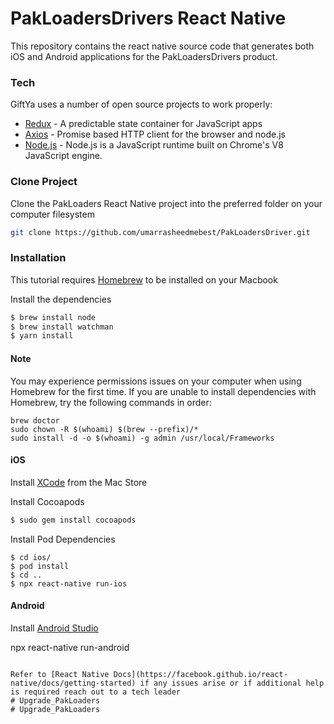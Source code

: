 # PakLoadersDrivers React Native

This repository contains the react native source code that generates both iOS and Android applications for the PakLoadersDrivers product.


### Tech

GiftYa uses a number of open source projects to work properly:

* [Redux](redux.js.org) - A predictable state container for JavaScript apps
* [Axios](https://github.com/axios/axios) - Promise based HTTP client for the browser and node.js
* [Node.js](https://nodejs.org/) - Node.js is a JavaScript runtime built on Chrome's V8 JavaScript engine.

### Clone Project

Clone the PakLoaders React Native project into the preferred folder on your computer filesystem
```sh
git clone https://github.com/umarrasheedmebest/PakLoadersDriver.git
```

### Installation
This tutorial requires [Homebrew](https://brew.sh/) to be installed on your Macbook 

Install the dependencies

```sh
$ brew install node
$ brew install watchman
$ yarn install
```

#### Note
You may experience permissions issues on your computer when using Homebrew for the first time.  If you are unable to 
install dependencies with Homebrew, try the following commands in order:
```
brew doctor
sudo chown -R $(whoami) $(brew --prefix)/*
sudo install -d -o $(whoami) -g admin /usr/local/Frameworks
```


#### iOS

Install [XCode](https://apps.apple.com/us/app/xcode/id497799835?mt=12) from the Mac Store

Install Cocoapods
```sh
$ sudo gem install cocoapods
```

Install Pod Dependencies
```
$ cd ios/ 
$ pod install
$ cd ..
$ npx react-native run-ios
```

#### Android

Install [Android Studio](https://developer.android.com/studio/index.html)

npx react-native run-android
```

Refer to [React Native Docs](https://facebook.github.io/react-native/docs/getting-started) if any issues arise or if additional help is required reach out to a tech leader 
# Upgrade_PakLoaders
# Upgrade_PakLoaders
